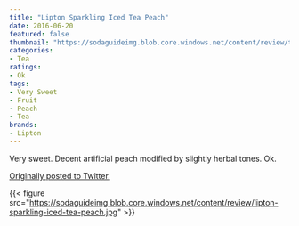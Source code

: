 ```yaml
---
title: "Lipton Sparkling Iced Tea Peach"
date: 2016-06-20
featured: false
thumbnail: "https://sodaguideimg.blob.core.windows.net/content/review/thumbs/lipton-sparkling-iced-tea-peach.jpg"
categories:
- Tea
ratings:
- Ok
tags:
- Very Sweet
- Fruit
- Peach
- Tea
brands:
- Lipton
---
```


Very sweet. Decent artificial peach modified by slightly herbal tones. Ok.

[Originally posted to Twitter.](https://twitter.com/Cavorter/status/744951882565640193)

{{< figure src="https://sodaguideimg.blob.core.windows.net/content/review/lipton-sparkling-iced-tea-peach.jpg" >}}

